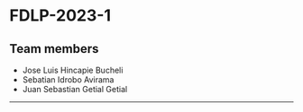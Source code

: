 # FDLP-2023-1
## Team members
- Jose Luis Hincapie Bucheli
- Sebatian Idrobo Avirama
- Juan Sebastian Getial Getial
-----------------------------
